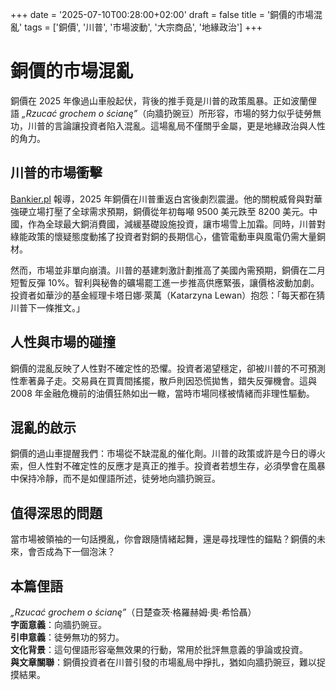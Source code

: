 +++
date = '2025-07-10T00:28:00+02:00'
draft = false
title = '銅價的市場混亂'
tags = ['銅價', '川普', '市場波動', '大宗商品', '地緣政治']
+++

# 銅價的市場混亂

銅價在 2025 年像過山車般起伏，背後的推手竟是川普的政策風暴。正如波蘭俚語 *„Rzucać grochem o ścianę”*（向牆扔豌豆）所形容，市場的努力似乎徒勞無功，川普的言論讓投資者陷入混亂。這場亂局不僅關乎金屬，更是地緣政治與人性的角力。

## 川普的市場衝擊

[Bankier.pl](https://www.bankier.pl/wiadomosc/Rollercoaster-na-miedzi-Trump-sieje-chaos-ktory-uderza-w-surowce-8976234.html) 報導，2025 年銅價在川普重返白宮後劇烈震盪。他的關稅威脅與對華強硬立場打壓了全球需求預期，銅價從年初每噸 9500 美元跌至 8200 美元。中國，作為全球最大銅消費國，減緩基礎設施投資，讓市場雪上加霜。同時，川普對綠能政策的懷疑態度動搖了投資者對銅的長期信心，儘管電動車與風電仍需大量銅材。

然而，市場並非單向崩潰。川普的基建刺激計劃推高了美國內需預期，銅價在二月短暫反彈 10%。智利與秘魯的礦場罷工進一步推高供應緊張，讓價格波動加劇。投資者如華沙的基金經理卡塔日娜·萊萬（Katarzyna Lewan）抱怨：「每天都在猜川普下一條推文。」

## 人性與市場的碰撞

銅價的混亂反映了人性對不確定性的恐懼。投資者渴望穩定，卻被川普的不可預測性牽著鼻子走。交易員在買賣間搖擺，散戶則因恐慌拋售，錯失反彈機會。這與 2008 年金融危機前的油價狂熱如出一轍，當時市場同樣被情緒而非理性驅動。

## 混亂的啟示

銅價的過山車提醒我們：市場從不缺混亂的催化劑。川普的政策或許是今日的導火索，但人性對不確定性的反應才是真正的推手。投資者若想生存，必須學會在風暴中保持冷靜，而不是如俚語所述，徒勞地向牆扔豌豆。

## 值得深思的問題

當市場被領袖的一句話攪亂，你會跟隨情緒起舞，還是尋找理性的錨點？銅價的未來，會否成為下一個泡沫？

## 本篇俚語

*„Rzucać grochem o ścianę”*（日楚查茨·格羅赫姆·奧·希恰聶）  
**字面意義**：向牆扔豌豆。  
**引申意義**：徒勞無功的努力。  
**文化背景**：這句俚語形容毫無效果的行動，常用於批評無意義的爭論或投資。  
**與文章關聯**：銅價投資者在川普引發的市場亂局中掙扎，猶如向牆扔豌豆，難以捉摸結果。